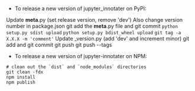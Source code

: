 - To release a new version of jupyter_innotater on PyPI:

Update __meta__.py (set release version, remove 'dev')
Also change version number in package.json
git add the __meta__.py file and git commit
`python setup.py sdist upload`
`python setup.py bdist_wheel upload`
`git tag -a X.X.X -m 'comment'`
Update _version.py (add 'dev' and increment minor)
git add and git commit
git push
git push --tags


- To release a new version of jupyter-innotater on NPM:

```
# clean out the `dist` and `node_modules` directories
git clean -fdx
npm install
npm publish
```